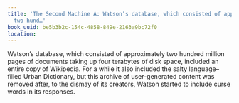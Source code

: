 ```yaml
---
title: 'The Second Machine A: Watson’s database, which consisted of approximately
  two hund…'
book_uuid: be5b3b2c-154c-4858-849e-2163a9bc72f0
location: 
---
```


Watson’s database, which consisted of approximately two hundred million
pages of documents taking up four terabytes of disk space, included an
entire copy of Wikipedia. For a while it also included the salty
language–filled Urban Dictionary, but this archive of user-generated
content was removed after, to the dismay of its creators, Watson started to
include curse words in its responses.
